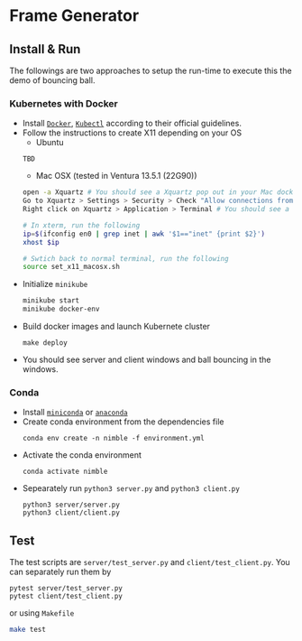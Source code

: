 # Frame Generator

## Install & Run

The followings are two approaches to setup the run-time to execute this the demo of bouncing ball.

### Kubernetes with Docker
- Install [`Docker`](https://docs.docker.com/get-docker/), [`Kubectl`](https://kubernetes.io/docs/tasks/tools/) according to their official guidelines.
- Follow the instructions to create X11 depending on your OS
    - Ubuntu
    ```
    TBD
    ```
    - Mac OSX (tested in Ventura 13.5.1 (22G90))
    ```bash
    open -a Xquartz # You should see a Xquartz pop out in your Mac docker
    Go to Xquartz > Settings > Security > Check "Allow connections from network clients"
    Right click on Xquartz > Application > Terminal # You should see a `xterm` window pop out

    # In xterm, run the following
    ip=$(ifconfig en0 | grep inet | awk '$1=="inet" {print $2}')
    xhost $ip
    
    # Swtich back to normal terminal, run the following
    source set_x11_macosx.sh
    ```
- Initialize `minikube`
    ```bash
    minikube start
    minikube docker-env
    ```
- Build docker images and launch Kubernete cluster
    ```
    make deploy
    ```
- You should see server and client windows and ball bouncing in the windows.

### Conda
- Install [`miniconda`](https://docs.conda.io/projects/miniconda/en/latest/) or [`anaconda`](https://docs.anaconda.com/free/anaconda/install/index.html)
- Create conda environment from the dependencies file
    ```
    conda env create -n nimble -f environment.yml
    ```
- Activate the conda environment
    ```
    conda activate nimble
    ```
- Sepearately run `python3 server.py` and `python3 client.py`
    ```
    python3 server/server.py
    python3 client/client.py
    ```


## Test
The test scripts are `server/test_server.py` and `client/test_client.py`. You can separately run them by
```
pytest server/test_server.py
pytest client/test_client.py
```
or using `Makefile`
```bash
make test
```
